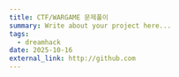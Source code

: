```yaml
---
title: CTF/WARGAME 문제풀이
summary: Write about your project here...
tags:
  - dreamhack
date: 2025-10-16
external_link: http://github.com
---
```

